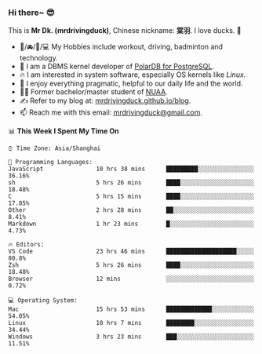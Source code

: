 ### Hi there~ 😎

This is **Mr Dk. (mrdrivingduck)**, Chinese nickname: **棠羽**. I love ducks. 🦆

- 💪/🚘/🏸/💻 My Hobbies include workout, driving, badminton and technology.
- 🍊 I am a DBMS kernel developer of [PolarDB for PostgreSQL](https://github.com/ApsaraDB/PolarDB-for-PostgreSQL).
- 🔥 I am interested in system software, especially OS kernels like *Linux*.
- 🔧 I enjoy everything pragmatic, helpful to our daily life and the world.
- 👨‍🎓 Former bachelor/master student of [NUAA](https://en.wikipedia.org/wiki/Nanjing_University_of_Aeronautics_and_Astronautics).
- ✍ Refer to my blog at: [mrdrivingduck.github.io/blog](https://www.mrdrivingduck.cn/blog/#/).
- 📫 Reach me with this email: [mrdrivingduck@gmail.com](mailto:mrdrivingduck@gmail.com).

<!--START_SECTION:waka-->
📊 **This Week I Spent My Time On** 

```text
⌚︎ Time Zone: Asia/Shanghai

💬 Programming Languages: 
JavaScript               10 hrs 38 mins      █████████░░░░░░░░░░░░░░░░   36.16% 
sh                       5 hrs 26 mins       ████░░░░░░░░░░░░░░░░░░░░░   18.48% 
C                        5 hrs 15 mins       ████░░░░░░░░░░░░░░░░░░░░░   17.85% 
Other                    2 hrs 28 mins       ██░░░░░░░░░░░░░░░░░░░░░░░   8.41% 
Markdown                 1 hr 23 mins        █░░░░░░░░░░░░░░░░░░░░░░░░   4.73%

🔥 Editors: 
VS Code                  23 hrs 46 mins      ████████████████████░░░░░   80.8% 
Zsh                      5 hrs 26 mins       ████░░░░░░░░░░░░░░░░░░░░░   18.48% 
Browser                  12 mins             ░░░░░░░░░░░░░░░░░░░░░░░░░   0.72%

💻 Operating System: 
Mac                      15 hrs 53 mins      █████████████░░░░░░░░░░░░   54.05% 
Linux                    10 hrs 7 mins       ████████░░░░░░░░░░░░░░░░░   34.44% 
Windows                  3 hrs 23 mins       ███░░░░░░░░░░░░░░░░░░░░░░   11.51%

```


<!--END_SECTION:waka-->

<!-- ![Mr Dk.'s GitHub Stats](https://github-readme-stats.vercel.app/api?username=mrdrivingduck&count_private&show_icons=true&theme=buefy) -->

<!-- ![Most Used Languages](https://github-readme-stats.vercel.app/api/top-langs/?username=mrdrivingduck&exclude_repo=mips32-CPU,snort-tcp-socket&theme=buefy&layout=compact&langs_count=10) -->


<!--
**mrdrivingduck/mrdrivingduck** is a ✨ _special_ ✨ repository because its `README.md` (this file) appears on your GitHub profile.

Here are some ideas to get you started:

- 🔭 I’m currently working on ...
- 🌱 I’m currently learning ...
- 👯 I’m looking to collaborate on ...
- 🤔 I’m looking for help with ...
- 💬 Ask me about ...
- 📫 How to reach me: ...
- 😄 Pronouns: ...
- ⚡ Fun fact: ...
-->
